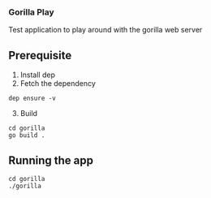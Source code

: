 ### Gorilla Play

Test application to play around with the gorilla web server

## Prerequisite

1. Install dep
2. Fetch the dependency
```
dep ensure -v
```
3. Build 

```
cd gorilla
go build .
```

## Running the app

```
cd gorilla
./gorilla
```
